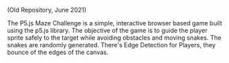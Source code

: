 (Old Repository, June 2021)

The P5.js Maze Challenge is a simple, interactive browser based game built using the p5.js library. The objective of the game is to guide the player sprite safely to the target while avoiding obstacles and moving snakes. The snakes are randomly generated. There's Edge Detection for Players, they bounce of the edges of the canvas. 

